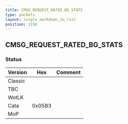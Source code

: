 ```yaml
---
title: CMSG_REQUEST_RATED_BG_STATS
type: packets
layout: single_markdown_in_list
position: 1158
---
```


## CMSG_REQUEST_RATED_BG_STATS

### Status

Version    | Hex        | Comment
---------- | ---------- | ---------- 
Classic    |            |
TBC        |            |
WotLK      |            |
Cata       | 0x05B3     |
MoP        |            |